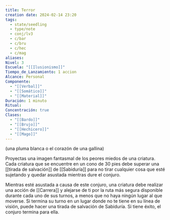 ```yaml
---
title: Terror
creation date: 2024-02-14 23:20
tags:
  - state/seedling
  - type/note
  - conj/lv3
  - c/bar
  - c/bru
  - c/hec
  - c/mag
aliases: 
Nivel: 3
Escuela: "[[Ilusionismo]]"
Tiempo_de_Lanzamiento: 1 accion
Alcance: Personal
Componente:
  - "[[Verbal]]"
  - "[[Somático]]"
  - "[[Material]]"
Duración: 1 minuto
Ritual: 
Concentración: true
Clases:
  - "[[Bardo]]"
  - "[[Brujo]]"
  - "[[Hechicero]]"
  - "[[Mago]]"
---
```

(una pluma blanca o el corazón de una gallina)

Proyectas una imagen fantasmal de los peores miedos de una criatura. Cada criatura que se encuentre en un cono de 30 pies debe superar una [[tirada de salvación]] de [[Sabiduría]] para no tirar cualquier cosa que esté sujetando y quedar asustada mientras dure el conjuro.

Mientras esté asustada a causa de este conjuro, una criatura debe realizar una acción de [[Carrera]] y alejarse de ti por la ruta más segura disponible durante cada uno de sus turnos, a menos que no haya ningún lugar al que moverse. Si termina su turno en un lugar donde no te tiene en su línea de visión, puede hacer una tirada de salvación de Sabiduría. Si tiene éxito, el conjuro termina para ella.
